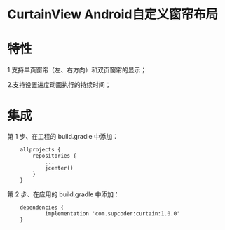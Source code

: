 # CurtainView Android自定义窗帘布局

特性
===

1.支持单页窗帘（左、右方向）和双页窗帘的显示；

2.支持设置进度动画执行的持续时间；



集成
===

第 1 步、在工程的 build.gradle 中添加：

```
	allprojects {
		repositories {
			...
			jcenter()
		}
	}
```
第 2 步、在应用的  build.gradle 中添加：

```
	dependencies {
	        implementation 'com.supcoder:curtain:1.0.0'
	}
```
